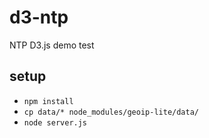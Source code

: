 d3-ntp
======

NTP D3.js demo test


setup
-----

- `npm install`
- `cp data/* node_modules/geoip-lite/data/`
- `node server.js`
